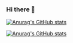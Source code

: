 ### Hi there 👋

<!--
**Leecintosh/Leecintosh** is a ✨ _special_ ✨ repository because its `README.md` (this file) appears on your GitHub profile.

Here are some ideas to get you started:

- 🔭 I’m currently working on ...
- 🌱 I’m currently learning ...
- 👯 I’m looking to collaborate on ...
- 🤔 I’m looking for help with ...
- 💬 Ask me about ...
- 📫 How to reach me: ...
- 😄 Pronouns: ...
- ⚡ Fun fact: ...
-->
[![Anurag's GitHub stats](https://github-readme-stats.vercel.app/api?username=Leecintosh&show_icons=true)](https://github.com/anuraghazra/github-readme-stats)

[![Anurag's GitHub stats](https://github-readme-stats.vercel.app/api?username=Leecintosh)](https://github.com/anuraghazra/github-readme-stats)
